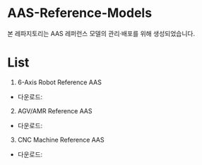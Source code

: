 # AAS-Reference-Models
본 레파지토리는 AAS 레퍼런스 모델의 관리·배포를 위해 생성되었습니다.

# List
1. 6-Axis Robot Reference AAS
 - 다운로드: 

2. AGV/AMR Reference AAS
 - 다운로드: 

3. CNC Machine Reference AAS
 - 다운로드: 


